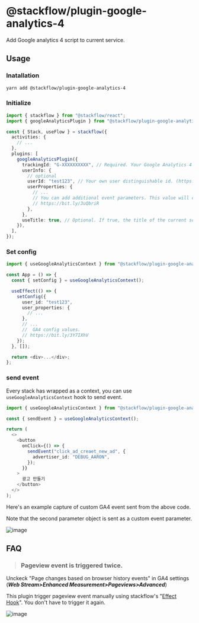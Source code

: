 # @stackflow/plugin-google-analytics-4

Add Google analytics 4 script to current service.

## Usage

### Inatallation

```bash
yarn add @stackflow/plugin-google-analytics-4
```

### Initialize

```typescript
import { stackflow } from "@stackflow/react";
import { googleAnalyticsPlugin } from "@stackflow/plugin-google-analytics-4";

const { Stack, useFlow } = stackflow({
  activities: {
    // ...
  },
  plugins: [
    googleAnalyticsPlugin({
      trackingId: "G-XXXXXXXXXX", // Required. Your Google Analytics 4 Tracking ID
      userInfo: {
        // optional
        userId: "test123", // Your own user distinguishable id. (https://bit.ly/3VGu04K)
        userProperties: {
          // ...
          // You can add additional event parameters. This value will collected as a user properties of "Custom Dimension" in GA.
          // https://bit.ly/3uQbriR
        },
      },
      useTitle: true, // Optional. If true, the title of the current screen will be sent to GA. if false, ActivityName will be sent to GA.(default false).
    }),
  ],
});
```

### Set config

```typescript
import { useGoogleAnalyticsContext } from "@stackflow/plugin-google-analytics-4";

const App = () => {
  const { setConfig } = useGoogleAnalyticsContext();

  useEffect(() => {
    setConfig({
      user_id: "test123",
      user_properties: {
        // ...
      },
      // ...
      //  GA4 config values.
      // https://bit.ly/3Y7IXhV
    });
  }, []);

  return <div>...</div>;
};
```

### send event

Every stack has wrapped as a context, you can use `useGoogleAnalyticsContext` hook to send event.

```typescript
import { useGoogleAnalyticsContext } from "@stackflow/plugin-google-analytics-4";

const { sendEvent } = useGoogleAnalyticsContext();

return (
  <>
    <button
      onClick={() => {
        sendEvent("click_ad_creaet_new_ad", {
          advertiser_id: "DEBUG_AARON",
        });
      }}
    >
      광고 만들기
    </button>
  </>
);
```

Here's an example capture of custom GA4 event sent from the above code.

Note that the second parameter object is sent as a custom event parameter.

![image](https://user-images.githubusercontent.com/29659112/206271251-91f63efa-0583-4846-b4d5-79ed2ff0a881.png)

## FAQ

> ### Pageview event is triggered twice.

Unckeck "Page changes based on browser history events" in GA4 settings (**_Web Stream>Enhanced Measurement>Pageviews>Advanced_**)

This plugin trigger pageview event manually using stackflow's "[Effect Hook](https://stackflow.so/guided-tour/write-plugin#%EC%9D%B4%ED%8E%99%ED%8A%B8-%ED%9B%85)". You don't have to trigger it again.

![image](https://user-images.githubusercontent.com/29659112/206275171-57270f54-ac1c-4e0d-b58c-916a842c99b8.png)
